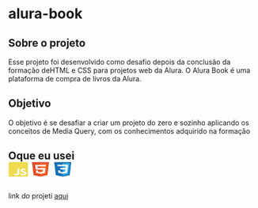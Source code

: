 <h1>alura-book</h1>

<h2>Sobre o projeto</h2>

<p>Esse projeto foi desenvolvido como desafio depois da conclusão da formação deHTML e CSS para projetos web da Alura. O Alura Book é uma plataforma de compra de livros da Alura.</p>

<h2>Objetivo</h2>

<p>O objetivo é se desafiar a criar um projeto do zero e sozinho aplicando os conceitos de Media Query, com os conhecimentos adquirido na formação</p>

<h2>Oque eu usei</2>

<div>
<img align="center" alt="calmon-Js" height="30" width="40" src="https://raw.githubusercontent.com/devicons/devicon/master/icons/javascript/javascript-plain.svg">
<img align="center" alt="calmon-HTML" height="30" width="40" src="https://raw.githubusercontent.com/devicons/devicon/master/icons/html5/html5-original.svg">
<img align="center" alt="calmon-CSS" height="30" width="40" src="https://raw.githubusercontent.com/devicons/devicon/master/icons/css3/css3-original.svg">
</div>

##

<p>link do projeti <a href="https://calmon1984.github.io/alura-book/" target="_blank">aqui</a></p>

